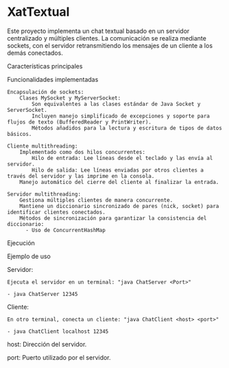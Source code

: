 # XatTextual

Este proyecto implementa un chat textual basado en un servidor centralizado y múltiples clientes. La comunicación se realiza mediante sockets, con el servidor retransmitiendo los mensajes de un cliente a los demás conectados.

Características principales

Funcionalidades implementadas

    Encapsulación de sockets:
        Clases MySocket y MyServerSocket:
            Son equivalentes a las clases estándar de Java Socket y ServerSocket.
            Incluyen manejo simplificado de excepciones y soporte para flujos de texto (BufferedReader y PrintWriter).
            Métodos añadidos para la lectura y escritura de tipos de datos básicos.

    Cliente multithreading:
        Implementado como dos hilos concurrentes:
            Hilo de entrada: Lee líneas desde el teclado y las envía al servidor.
            Hilo de salida: Lee líneas enviadas por otros clientes a través del servidor y las imprime en la consola.
        Manejo automático del cierre del cliente al finalizar la entrada.

    Servidor multithreading:
        Gestiona múltiples clientes de manera concurrente.
        Mantiene un diccionario sincronizado de pares (nick, socket) para identificar clientes conectados.
        Métodos de sincronización para garantizar la consistencia del diccionario:
          - Uso de ConcurrentHashMap

Ejecución

Ejemplo de uso

Servidor:

    Ejecuta el servidor en un terminal: "java ChatServer <Port>"
    
    - java ChatServer 12345

Cliente:

    En otro terminal, conecta un cliente: "java ChatClient <host> <port>"
    
    - java ChatClient localhost 12345

host: Dirección del servidor.

port: Puerto utilizado por el servidor.
